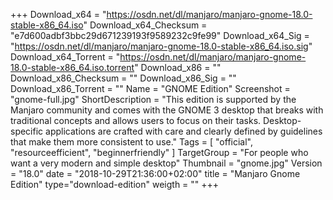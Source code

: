 +++
Download_x64 = "https://osdn.net/dl/manjaro/manjaro-gnome-18.0-stable-x86_64.iso"
Download_x64_Checksum = "e7d600adbf3bbc29d671239193f9589232c9fe99"
Download_x64_Sig = "https://osdn.net/dl/manjaro/manjaro-gnome-18.0-stable-x86_64.iso.sig"
Download_x64_Torrent = "https://osdn.net/dl/manjaro/manjaro-gnome-18.0-stable-x86_64.iso.torrent"
Download_x86 = ""
Download_x86_Checksum = ""
Download_x86_Sig = ""
Download_x86_Torrent = ""
Name = "GNOME Edition"
Screenshot = "gnome-full.jpg"
ShortDescription = "This edition is supported by the Manjaro community and comes with the GNOME 3 desktop that breaks with traditional concepts and allows users to focus on their tasks. Desktop-specific applications are crafted with care and clearly defined by guidelines that make them more consistent to use."
Tags = [ "official", "resourceefficient", "beginnerfriendly" ]
TargetGroup = "For people who want a very modern and simple desktop"
Thumbnail = "gnome.jpg"
Version = "18.0"
date = "2018-10-29T21:36:00+02:00"
title = "Manjaro Gnome Edition"
type="download-edition"
weigth = ""
+++

